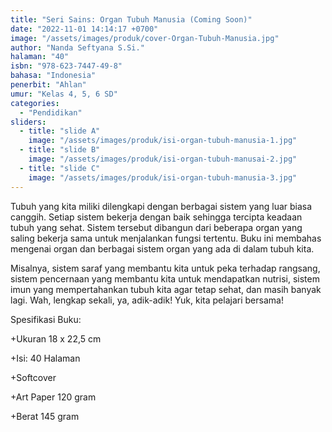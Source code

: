 ```yaml
---
title: "Seri Sains: Organ Tubuh Manusia (Coming Soon)"
date: "2022-11-01 14:14:17 +0700"
image: "/assets/images/produk/cover-Organ-Tubuh-Manusia.jpg"
author: "Nanda Seftyana S.Si."
halaman: "40"
isbn: "978-623-7447-49-8"
bahasa: "Indonesia"
penerbit: "Ahlan"
umur: "Kelas 4, 5, 6 SD"
categories: 
  - "Pendidikan"
sliders: 
  - title: "slide A"
    image: "/assets/images/produk/isi-organ-tubuh-manusia-1.jpg"
  - title: "slide B"
    image: "/assets/images/produk/isi-organ-tubuh-manusai-2.jpg"
  - title: "slide C"
    image: "/assets/images/produk/isi-organ-tubuh-manusia-3.jpg"
---
```


Tubuh yang kita miliki dilengkapi dengan berbagai sistem yang luar biasa canggih. Setiap sistem bekerja dengan baik sehingga tercipta keadaan tubuh yang sehat. 
Sistem tersebut dibangun dari beberapa organ yang saling bekerja sama untuk menjalankan fungsi tertentu.
Buku ini membahas mengenai organ dan berbagai sistem organ yang ada di dalam tubuh kita. 

Misalnya, sistem saraf yang membantu kita untuk peka terhadap rangsang, sistem pencernaan yang membantu kita untuk mendapatkan nutrisi, sistem imun yang mempertahankan
tubuh kita agar tetap sehat, dan masih banyak lagi. Wah, lengkap sekali, ya, adik-adik! Yuk, kita pelajari bersama!


Spesifikasi Buku:

+Ukuran 18 x 22,5 cm

+Isi: 40 Halaman

+Softcover

+Art Paper 120 gram

+Berat 145 gram


